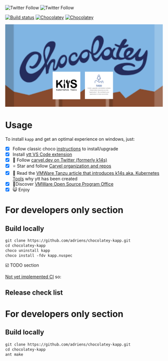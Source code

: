 ![Twitter Follow](https://img.shields.io/twitter/follow/rastadidi?style=social)
![Twitter Follow](https://img.shields.io/twitter/follow/carvel_dev?label=Follow%20Carvel.dev&style=social)

[![Build status](https://ci.appveyor.com/api/projects/status/9hmyla1rxrn1ruq0?svg=true)](https://ci.appveyor.com/project/adriens/chocolatey-kapp)
[![Chocolatey](https://img.shields.io/chocolatey/v/kapp.svg)](https://chocolatey.org/packages/kapp)
[![Chocolatey](https://img.shields.io/chocolatey/dt/kapp.svg)](https://chocolatey.org/packages/kapp)

![Project banner](choco-kapp-banner.png)


# Usage

To install `kapp` and get an optimal experience on windows, just:

- [x] Follow classic choco [instructions](https://chocolatey.org/packages/kapp/) to install/upgrade
- [x] Install [ytt VS Code extension](https://marketplace.visualstudio.com/items?itemName=ewrenn.vscode-ytt)
- [x] :newspaper: Follow [carvel.dev on Twitter (formerly k14s)](https://twitter.com/carvel_dev)
- [x] :star: Star and follow [Carvel organization and repos](https://github.com/vmware-tanzu)
- [x] :book: Read the [VMWare Tanzu article that introduces k14s aka. Kubernetes Tools](https://tanzu.vmware.com/content/blog/introducing-k14s-kubernetes-tools-simple-and-composable-tools-for-application-deployment) why ytt has been created
- [x] :rocket:Discover [VMWare Open Source Program Office](http://vmware.github.io/)
- [x] :smiley_cat: Enjoy

# For developers only section

## Build locally



```
git clone https://github.com/adriens/chocolatey-kapp.git
cd chocolatey-kapp
choco uninstall kapp
choco install -fdv kapp.nuspec
```

:ballot_box_with_check: TODO section

[Not yet implemented CI](https://github.com/adriens/chocolatey-kapp/issues/2) so:

## Release check list


# For developers only section

## Build locally

```
git clone https://github.com/adriens/chocolatey-kapp.git
cd chocolatey-kapp
ant make
```
